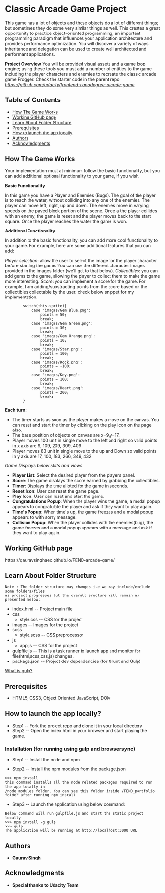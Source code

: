 # Classic Arcade Game Project
This game has a lot of objects and those objects do a lot of different things; but sometimes they do some very similar things as well. This creates a great opportunity to practice object-oriented programming, an important programming paradigm that influences your application architecture and provides performance optimization.
You will discover a variety of ways inheritance and delegation can be used to create well architected and performant applications.

**Project Overview**
You will be provided visual assets and a game loop engine; using these tools you must add a number of entities to the game including the player characters and enemies to recreate the classic arcade game Frogger.
Check the starter code in the parent repo _https://github.com/udacity/frontend-nanodegree-arcade-game_

## Table of Contents

* [How The Game Works](#how-the-game-works)
* [Working GitHub page](#working-github-page)
* [Learn About Folder Structure](#learn-about-folder-structure)
* [Prerequisites](#prerequisites)
* [How to launch the app locally](#how-to-launch-the-app-locally)
* [Authors](#authors)
* [Acknowledgments](#acknowledgments)

## How The Game Works
Your implementation must at minimum follow the basic functionality, but you can add additional optional functionality to your game, if you wish.

**Basic Functionality**

In this game you have a Player and Enemies (Bugs). The goal of the player is to reach the water, without colliding into any one of the enemies. The player can move left, right, up and down. The enemies move in varying speeds on the paved block portion of the scene. Once a the player collides with an enemy, the game is reset and the player moves back to the start square. Once the player reaches the water the game is won.

**Additional Functionality**

In addition to the basic functionality, you can add more cool functionality to your game. For example, here are some additional features that you can add:

_Player selection_: allow the user to select the image for the player character before starting the game. You can use the different character images provided in the images folder (we’ll get to that below).
_Collectibles_: you can add gems to the game, allowing the player to collect them to make the game more interesting.
_Score_: you can implement a score for the game. For example, I am adding/substracting points from the score based on the collectibles collectable by the user. check below snippet for my implementation.
```
		switch(this.sprite){
			case 'images/Gem Blue.png':
				points = 50;
				break;
			case 'images/Gem Green.png':
				points = 30;
				break;
			case 'images/Gem Orange.png':
				points = 10;
				break;
			case 'images/Star.png':
				points = 100;
				break;
			case 'images/Rock.png':
				points = -100;
				break;
			case 'images/Key.png':
				points = 100;
				break;
			case 'images/Heart.png':
				points = 200;
				break;
		}
```

**Each turn**:
- The timer starts as soon as the player makes a move on the canvas. You can reset and start the timer by clicking on the play icon on the page also.
- The base position of objects on canvas are x=9,y=17.
- Player moves 100 unit in single move to the left and right
  so valid points in x axis are 9, 109, 209, 309, 409
- Player moves 83 unit in single move to the up and Down
  so valid points in y axis are 17, 100, 183, 266, 349, 432

_Game Displays below stats and views_
- **Player List**: Select the desired player from the players panel.
- **Score**: The game displays the score earned by grabbing the collectibles.
- **Timer**: Displays the time alloted for the game in seconds.
- **Reset Icon**: User can reset the game page.
- **Play Icon**: User can reset and start the game.
- **Congratulations Popup**: When the player wins the game, a modal popup appears to congratulate the player and ask if they want to play again.
- **Time's Popup**: When time's up, the game freezes and a modal popup appears to with sorry message.
- **Collision Popup**: When the player collides with the enemies(bug), the game freezes and a modal popup appears with a message and ask if they want to play again.

## Working GitHub page
https://gauravsinghaec.github.io/FEND-arcade-game/

## Learn About Folder Structure
```
Note : The folder structure may changes i.e we may include/exclude some folders/files
as project progresses but the overall sructure will remain as presented below:
```
* index.html 	-- Project main file
* css
  - style.css   -- CSS for the project
* images		-- Images for the project
* scss
  - style.scss 	-- CSS preprocessor
* js
  - app.js   	-- CSS for the project
* gulpfile.js  	-- This is a task runner to launch app and monitor for file(html,scss,css,js) changes.
* package.json -- Project dev dependencies (for Grunt and Gulp)

[What is gulp?](https://gulpjs.com/)


## Prerequisites
* HTML5, CSS3, Object Oriented JavaScript, DOM

## How to launch the app locally?
* Step1 -- Fork the project repo and clone it in your local directory
* Step2 -- Open the index.html in your browser and start playing the game.

### Installation (for running using gulp and browsersync)
* Step1 -- Install the node and npm

* Step2 -- Install the npm modules from the package.json
```
>>> npm install
this command installs all the node related packages required to run the app locally in
/node_modules folder. You can see this folder inside /FEND_portfolio folder after running npm install
```

* Step3 -- Launch the application using below command:
```
Below command will run gulpfile.js and start the static project locally
>>> npm install -g gulp
>>> gulp
The application will be running at http://localhost:3000 URL
```


## Authors
* **Gaurav Singh**

## Acknowledgments
* **Special thanks to Udacity Team**

